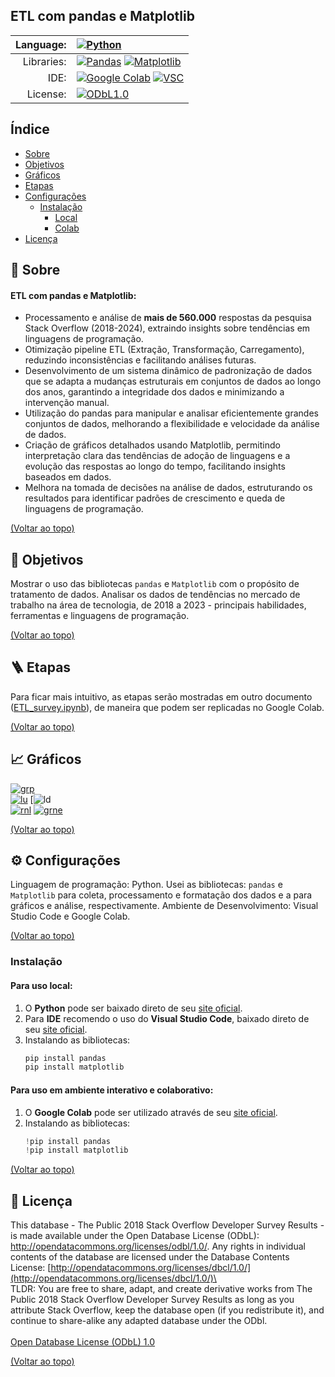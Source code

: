 ## ETL com pandas e Matplotlib
|Language: | [![Python](https://img.shields.io/badge/python-3670A0?style=for-the-badge&logo=python&logoColor=ffdd54)](https://www.python.org/)|
|-:|:-|
|Libraries: | [![Pandas](https://img.shields.io/badge/pandas-%23150458.svg?style=for-the-badge&logo=pandas&logoColor=white)](https://pandas.pydata.org/docs/) [![Matplotlib](https://img.shields.io/badge/Matplotlib-%23ffffff.svg?style=for-the-badge&logo=Matplotlib&logoColor=black)](https://matplotlib.org/stable/index.html)|
|IDE: | [![Google Colab](https://img.shields.io/badge/Google%20Colab-%23F9A825.svg?style=for-the-badge&logo=googlecolab&logoColor=white)](https://colab.research.google.com/) [![VSC](https://img.shields.io/badge/Visual%20Studio%20Code-0078d7.svg?style=for-the-badge&logo=visual-studio-code&logoColor=white)](https://code.visualstudio.com/)|
|License: | [![ODbL1.0](https://img.shields.io/badge/Open%20Database%20License%20(ODbL)%201.0-63aa63?style=for-the-badge)](./LICENSE)|


## Índice
- [Sobre](#-sobre)
- [Objetivos](#-objetivos)
- [Gráficos](#-Gráficos)
- [Etapas](#-etapas)
- [Configurações](#-Configurações)
  - [Instalação](#Instalação)
    - [Local](#para-uso-local)
    - [Colab](#para-uso-em-ambiente-interativo-e-colaborativo)
- [Licença](#-licença)


## 🚀 Sobre

#### ETL com pandas e Matplotlib:
  - Processamento e análise de **mais de 560.000** respostas da pesquisa Stack Overflow (2018-2024), extraindo insights sobre tendências em linguagens de programação.
  - Otimização pipeline ETL (Extração, Transformação, Carregamento), reduzindo inconsistências e facilitando análises futuras.
  - Desenvolvimento de um sistema dinâmico de padronização de dados que se adapta a mudanças estruturais em conjuntos de dados ao longo dos anos, garantindo a integridade dos dados e minimizando a intervenção manual.
  - Utilização do pandas para manipular e analisar eficientemente grandes conjuntos de dados, melhorando a flexibilidade e velocidade da análise de dados.
  - Criação de gráficos detalhados usando Matplotlib, permitindo interpretação clara das tendências de adoção de linguagens e a evolução das respostas ao longo do tempo, facilitando insights baseados em dados.
  - Melhora na tomada de decisões na análise de dados, estruturando os resultados para identificar padrões de crescimento e queda de linguagens de programação.

[(Voltar ao topo)](#índice)
## 📝 Objetivos
Mostrar o uso das bibliotecas `pandas` e `Matplotlib` com o propósito de tratamento de dados.
Analisar os dados de tendências no mercado de trabalho na área de tecnologia, de 2018 a 2023 - principais habilidades, ferramentas e linguagens de programação.

[(Voltar ao topo)](#índice)
## 🪜 Etapas
Para ficar mais intuitivo, as etapas serão mostradas em outro documento ([ETL_survey.ipynb](ETL_survey.ipynb)), de maneira que podem ser replicadas no Google Colab.

[(Voltar ao topo)](#índice)
## 📈 Gráficos

[![grp](grafico_respostas_porano.png)](grafico_respostas_porano.png)\
[![lu](linguagens_usadas.gif)](linguagens_usadas.gif)
[![[ld](linguagens_desejadas.gif)](linguagens_desejadas.gif)\
[![rnl](respostas_nulas_linguagens.gif)](respostas_nulas_linguagens.gif)
[![grne](grafico_respostas_nulas_empilhadas.png)](grafico_respostas_nulas_empilhadas.gif)

[(Voltar ao topo)](#índice)
## ⚙️ Configurações
Linguagem de programação: Python.
Usei as bibliotecas: `pandas` e `Matplotlib` para coleta, processamento e formatação dos dados e a para gráficos e análise, respectivamente.
Ambiente de Desenvolvimento: Visual Studio Code e Google Colab.

[(Voltar ao topo)](#índice)
### Instalação
#### Para uso local:
  1. O **Python** pode ser baixado direto de seu [site oficial](https://www.python.org/).
  2. Para **IDE** recomendo o uso do **Visual Studio Code**, baixado direto de seu [site oficial](https://code.visualstudio.com/).
  3. Instalando as bibliotecas:
     ```python
     pip install pandas
     pip install matplotlib
     ```
#### Para uso em ambiente interativo e colaborativo:
  1. O **Google Colab** pode ser utilizado através de seu [site oficial](https://colab.research.google.com/).
  2. Instalando as bibliotecas:
      ```python
      !pip install pandas
      !pip install matplotlib
      ```

[(Voltar ao topo)](#índice)
## 📃 Licença

This database - The Public 2018 Stack Overflow Developer Survey Results - is made available under the Open Database License (ODbL): http://opendatacommons.org/licenses/odbl/1.0/. Any rights in individual contents of the database are licensed under the Database Contents License: [http://opendatacommons.org/licenses/dbcl/1.0/](http://opendatacommons.org/licenses/dbcl/1.0/)\
\
TLDR: You are free to share, adapt, and create derivative works from The Public 2018 Stack Overflow Developer Survey Results as long as you attribute Stack Overflow, keep the database open (if you redistribute it), and continue to share-alike any adapted database under the ODbl.\
\
[Open Database License (ODbL) 1.0](https://github.com/ghiordanobruno/Pred_SODeveloperSurvey/blob/main/LICENSE)

[(Voltar ao topo)](#índice)
